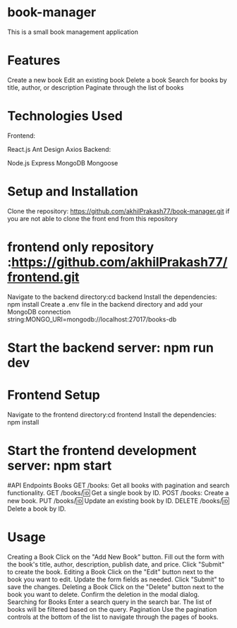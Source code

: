 # book-manager
This is a small book management application
# Features
Create a new book
Edit an existing book
Delete a book
Search for books by title, author, or description
Paginate through the list of books

# Technologies Used
Frontend:

React.js
Ant Design
Axios
Backend:

Node.js
Express
MongoDB
Mongoose

# Setup and Installation
Clone the repository: https://github.com/akhilPrakash77/book-manager.git
if you are not able to clone the front end from this repository
# frontend only repository :https://github.com/akhilPrakash77/frontend.git
Navigate to the backend directory:cd backend
Install the dependencies: npm install
Create a .env file in the backend directory and add your MongoDB connection string:MONGO_URI=mongodb://localhost:27017/books-db
# Start the backend server: npm run dev

# Frontend Setup
Navigate to the frontend directory:cd frontend
Install the dependencies: npm install
# Start the frontend development server: npm start


#API Endpoints
Books
GET /books: Get all books with pagination and search functionality.
GET /books/:id: Get a single book by ID.
POST /books: Create a new book.
PUT /books/:id: Update an existing book by ID.
DELETE /books/:id: Delete a book by ID.


# Usage
Creating a Book
Click on the "Add New Book" button.
Fill out the form with the book's title, author, description, publish date, and price.
Click "Submit" to create the book.
Editing a Book
Click on the "Edit" button next to the book you want to edit.
Update the form fields as needed.
Click "Submit" to save the changes.
Deleting a Book
Click on the "Delete" button next to the book you want to delete.
Confirm the deletion in the modal dialog.
Searching for Books
Enter a search query in the search bar.
The list of books will be filtered based on the query.
Pagination
Use the pagination controls at the bottom of the list to navigate through the pages of books.

